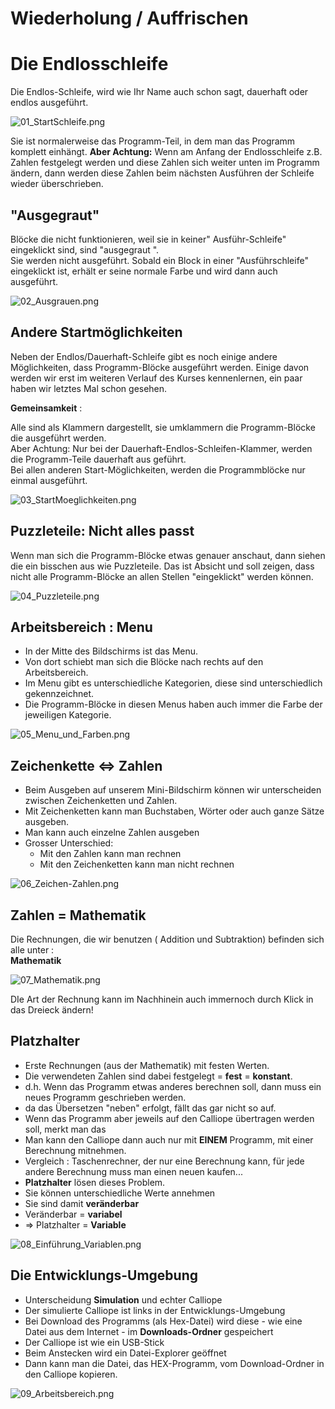 # Wiederholung / Auffrischen 


# Die Endlosschleife 


Die Endlos-Schleife, wird wie Ihr Name auch schon sagt, dauerhaft oder endlos ausgeführt. 

![01_StartSchleife.png](./pics/01_StartSchleife.png)

Sie ist normalerweise das Programm-Teil, in dem man das Programm komplett einhängt. 
__Aber Achtung:__
Wenn am Anfang der Endlosschleife z.B. Zahlen festgelegt werden und diese Zahlen sich weiter unten im Programm ändern, dann werden diese Zahlen beim nächsten Ausführen der Schleife wieder überschrieben. 


## "Ausgegraut"

Blöcke die nicht funktionieren, weil sie in keiner" Ausführ-Schleife" eingeklickt sind,  sind "ausgegraut ".  
Sie werden nicht ausgeführt.
Sobald ein Block in einer "Ausführschleife" eingeklickt ist, erhält er seine normale Farbe und wird dann auch ausgeführt.

![02_Ausgrauen.png](./pics/02_Ausgrauen.png)

 
## Andere Startmöglichkeiten

Neben der Endlos/Dauerhaft-Schleife gibt es noch einige andere Möglichkeiten, dass Programm-Blöcke ausgeführt werden.
Einige davon werden wir erst im weiteren Verlauf des Kurses kennenlernen, ein paar haben wir letztes Mal schon gesehen.

__Gemeinsamkeit__ :

Alle sind als Klammern dargestellt, sie umklammern die Programm-Blöcke die ausgeführt werden.  
Aber Achtung: Nur bei der Dauerhaft-Endlos-Schleifen-Klammer, werden die Programm-Teile dauerhaft aus geführt.  
Bei allen anderen Start-Möglichkeiten, werden die Programmblöcke nur einmal ausgeführt.

![03_StartMoeglichkeiten.png](./pics/03_StartMoeglichkeiten.png)


## Puzzleteile: Nicht alles passt

Wenn man sich die Programm-Blöcke etwas genauer anschaut, dann siehen die ein bisschen aus wie Puzzleteile. 
Das ist Absicht und soll zeigen, dass nicht alle Programm-Blöcke an allen Stellen "eingeklickt" werden können.

![04_Puzzleteile.png](./pics/04_Puzzleteile.png)
 

## Arbeitsbereich : Menu

* In der Mitte des Bildschirms ist das Menu.
* Von dort schiebt man sich die Blöcke nach rechts auf den Arbeitsbereich.
* Im Menu gibt es unterschiedliche Kategorien, diese sind unterschiedlich gekennzeichnet.
* Die Programm-Blöcke in diesen Menus haben auch immer die Farbe der jeweiligen Kategorie. 

![05_Menu_und_Farben.png](./pics/05_Menu_und_Farben.png)


## Zeichenkette <=> Zahlen

* Beim Ausgeben auf unserem Mini-Bildschirm können wir unterscheiden zwischen Zeichenketten und Zahlen.  
* Mit Zeichenketten kann man Buchstaben, Wörter oder auch ganze Sätze ausgeben. 
* Man kann auch einzelne Zahlen ausgeben
* Grosser Unterschied:
     *  Mit den Zahlen kann man rechnen
     * Mit den Zeichenketten kann man nicht rechnen

![06_Zeichen-Zahlen.png](./pics/06_Zeichen-Zahlen.png)


## Zahlen = Mathematik

     
Die Rechnungen, die wir benutzen ( Addition und Subtraktion) befinden sich alle unter :   
__Mathematik__ 

![07_Mathematik.png](./pics/07_Mathematik.png)

DIe Art der Rechnung kann im Nachhinein auch immernoch durch Klick in das Dreieck ändern!


## Platzhalter 

* Erste Rechnungen (aus der Mathematik) mit festen Werten.
* Die verwendeten Zahlen sind dabei festgelegt = __fest__ = __konstant__.
* d.h. Wenn das Programm etwas anderes berechnen soll, dann muss ein neues Programm geschrieben werden.
* da das Übersetzen "neben" erfolgt, fällt das gar nicht so auf. 
* Wenn das Programm aber jeweils auf den Calliope übertragen werden soll, merkt man das
* Man kann den Calliope dann auch nur mit __EINEM__ Programm, mit einer Berechnung mitnehmen.
* Vergleich : Taschenrechner, der nur eine Berechnung kann, für jede andere Berechnung muss man einen neuen kaufen...
* __Platzhalter__ lösen dieses Problem.
* Sie können unterschiedliche Werte annehmen
* Sie sind damit __veränderbar__
* Veränderbar = __variabel__
* => Platzhalter = __Variable__

![08_Einführung_Variablen.png](./pics/08_Einführung_Variablen.png)


## Die Entwicklungs-Umgebung  
 

* Unterscheidung __Simulation__ und echter Calliope
* Der simulierte Calliope ist links in der Entwicklungs-Umgebung
* Bei Download des Programms (als Hex-Datei) wird diese - wie eine Datei aus dem Internet - im __Downloads-Ordner__ gespeichert 
* Der Calliope ist wie ein USB-Stick
* Beim Anstecken wird ein Datei-Explorer geöffnet
* Dann kann man die Datei, das HEX-Programm, vom Download-Ordner in den Calliope kopieren. 


![09_Arbeitsbereich.png](./pics/09_Arbeitsbereich.png)







